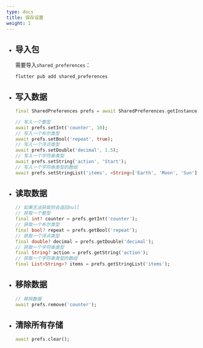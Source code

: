 ```yaml
---
type: docs
title: 保存设置
weight: 1
---
```



- ## 导入包

  需要导入`shared_preferences`：

  ```shell
  flutter pub add shared_preferences
  ```

- ## 写入数据

  ```dart
  final SharedPreferences prefs = await SharedPreferences.getInstance();
  
  // 写入一个整型
  await prefs.setInt('counter', 10);
  // 写入一个布尔类型
  await prefs.setBool('repeat', true);
  // 写入一个浮点类型
  await prefs.setDouble('decimal', 1.5);
  // 写入一个字符串类型
  await prefs.setString('action', 'Start');
  // 写入一个字符串类型的数组
  await prefs.setStringList('items', <String>['Earth', 'Moon', 'Sun']);
  ```

- ## 读取数据

  ```dart
  // 如果无法获取则会返回null
  // 获取一个整型
  final int? counter = prefs.getInt('counter');
  // 获取一个布尔类型
  final bool? repeat = prefs.getBool('repeat');
  // 获取一个浮点类型
  final double? decimal = prefs.getDouble('decimal');
  // 获取一个字符串类型
  final String? action = prefs.getString('action');
  // 获取一个字符串类型的数组
  final List<String>? items = prefs.getStringList('items');
  ```

- ## 移除数据

  ```dart
  // 移除数据
  await prefs.remove('counter');
  ```

- ## 清除所有存储

  ```dart
  await prefs.clear();
  ```